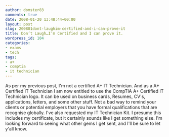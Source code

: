 ```yaml
---
author: domster83
comments: true
date: 2008-01-20 13:48:44+00:00
layout: post
slug: 200801dont-laughim-certified-and-i-can-prove-it
title: Don’t Laugh…I’m Certified and I can prove it.
wordpress_id: 104
categories:
- exams
- tech
tags:
- a+
- comptia
- it technician
---
```


As per my previous post, I'm not a certified A+ IT Technician. And as a A+ Certified IT Technician I am now entitled to use the CompTIA A+ Certified IT Technician logo. It can be used on business cards, Resumes, CV's, applications, letters, and some other stuff. Not a bad way to remind your clients or potential employers that you have formal qualifications that are recognise globally.
I've also requested my IT Technician Kit. I presume this includes my certificate, but it certainly sounds like I get something else. I'm looking forward to seeing what other gems I get sent, and I'll be sure to let y'all know.
